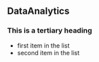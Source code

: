 ## DataAnalytics
### This is a tertiary heading

* first item in the list
* second item in the list
